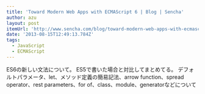 ```yaml
---
title: 'Toward Modern Web Apps with ECMAScript 6 | Blog | Sencha'
author: azu
layout: post
itemUrl: 'http://www.sencha.com/blog/toward-modern-web-apps-with-ecmascript-6/'
date: '2013-08-15T12:49:13.784Z'
tags:
  - JavaScript
  - ECMAScript
---
```

ES6の新しい文法について。
ES5で書いた場合と対比してまとめてる。
デフォルトパラメータ、let、メソッド定義の簡易記法、arrow function、spread operator、rest parameters、for of、class、module、generatorなどについて
